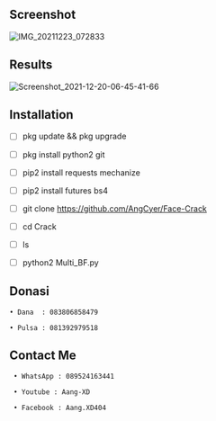 ## Screenshot
![IMG_20211223_072833](https://user-images.githubusercontent.com/92802033/147174546-f6cd1fc3-6856-444a-bf13-218c0eb34141.jpg)

## Results
![Screenshot_2021-12-20-06-45-41-66](https://user-images.githubusercontent.com/92802033/147174748-570e18af-3a23-4cf5-affe-d5776f5bfa0d.jpg)

## Installation
- [ ] pkg update && pkg upgrade

- [ ] pkg install python2 git

- [ ] pip2 install requests mechanize

- [ ] pip2 install futures bs4

- [ ] git clone https://github.com/AngCyer/Face-Crack

- [ ]  cd Crack

- [ ]  ls

- [ ] python2 Multi_BF.py

## Donasi
`• Dana  : 083806858479`

`• Pulsa : 081392979518`
## Contact Me
` • WhatsApp : 089524163441`

` • Youtube : Aang-XD`

` • Facebook : Aang.XD404`
